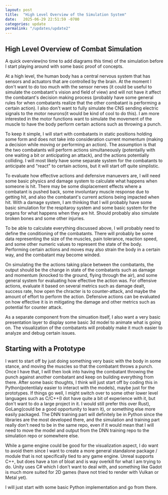 ```yaml
---
layout: post
title:  "High Level Overview of the Simulation System"
date:   2025-06-29 22:51:59 -0700
categories: update
permalink: "/updates/update2"
---
```

## High Level Overview of Combat Simulation

A quick overview(no time to add diagrams this time) of the simulation before I start playing around with some basic proof of concepts.

At a high level, the human body has a central nervous system that has sensors and actuators that are controlled by the brain. At the moment I don't want to do too much with the sensor nerves (it could be useful to simulate the combatant's vision and field of view) and will not have it affect the combatant's decision making process (probably have some general rules for when combatants realize that the other combatant is performing a certain action). I also don't want to fully simulate the CNS sending electric signals to the motor neurons(it would be kind of cool to do this). I am more interested in the motor functions want to simulate the movement of the muscle to have the body perform certain actions such as throwing a punch.

To keep it simple, I will start with combatants in static positions holding some form and does not take into consideration current momentum (making a decision while moving or performing an action). The assumption is that the two combatants will perform actions simultaneously (potentailly with one waiting a bit or anticipating an attack), and the actions potentially colliding. I will most likely have some separate system for the combatants to anticipate and "react" to certain actions, but it will start off quite simplistic.

To evaluate how effective actions and defensive manuevers are, I will need some basic physics and damage system to calculate what happens when someone is hit. There may be some displacement effects where a combatant is pushed back, some involuntary muscle response due to getting hit, and also the combatant's current actions being impacted when hit. With a damage system, I am thinking that I will probably have some basic simulation for the respitaroy system and some basic system for the organs for what happens when they are hit. Should probably also simulate broken bones and some other injuries.

To be able to calculate everything discussed above, I will probably need to define the conditioning of the combatants. There will probably be some data representing the size of the muscles, pain tolerance, reaction speed, and some other numeric values to represent the state of the body. Performing certain actions and moves may also strain the body in a certain way, and the combatant may become winded.

On simulating the the actions taking place between the combatants, the output should be the change in state of the combatants such as damage and momentum (knocked to the ground, flying through the air), and some general system for evaluating how effective the action was. For offensive actions, evaluate it based on several metrics such as damage dealt, success rate, how open the chracter is to counter-attack, and maybe the amount of effort to perform the action. Defensive actions can be evaluated on how effective it is in mitigating the damage and other metrics such as potential for counter attack.

As a separate component from the simuation itself, I also want a very basic presentation layer to display some basic 3d model to animate what is going on. The visualization of the combatants will probably make it much easier to analyze and debug certain issues.

## Starting with a Prototype

I want to start off by just doing something very basic with the body in some stance, and moving the muscles so that the combatant throws a punch. Once I have that, I will then look into having the combatant throwing the punch against another combatant and keep on building everything from there. After some basic thoughts, I think will just start off by coding this in Python(potentilaly easier to interact with the models), maybe just for the prototypes. If things go well, I might switch over to some other lower level languages such as C/C++(I dot have quite a bit of experience with it, but don't want to do a large project in it. I would still prefer this over Rust), GoLang(could be a good opportunity to learn it), or something else more easily packaged. The DNN training part will definitely be in Python since the libraries are the most developed there, and the simulation and training part really don't need to be in the same repo, even if it would mean that I will need to move the model and output from the DNN training repo to the simulation repo or somewhere else.

While a game engine could be good for the visualization aspect, I do want to avoid them since I want to create a more general standalone package / module that is not specifically tied to any game engine. Unreal supports C++, but does have a ton of bloat and is way overkill for what I am trying to do. Unity uses C# which I don't want to deal with, and something like Gadot is much more suited for 2D games (have not tried to render with Vulkan or Metal yet).

I will just start with some basic Python implementation and go from there.